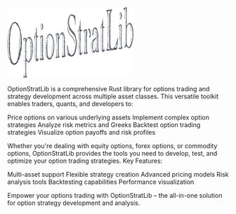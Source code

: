 
![OptionStratLib](doc/images/logo.png)

OptionStratLib is a comprehensive Rust library for options trading and strategy development across multiple asset classes. This versatile toolkit enables traders, quants, and developers to:

Price options on various underlying assets
Implement complex option strategies
Analyze risk metrics and Greeks
Backtest option trading strategies
Visualize option payoffs and risk profiles

Whether you're dealing with equity options, forex options, or commodity options, OptionStratLib provides the tools you need to develop, test, and optimize your option trading strategies.
Key Features:

Multi-asset support
Flexible strategy creation
Advanced pricing models
Risk analysis tools
Backtesting capabilities
Performance visualization

Empower your options trading with OptionStratLib – the all-in-one solution for option strategy development and analysis.